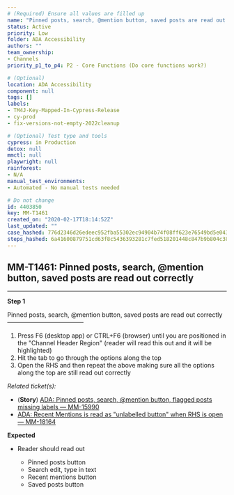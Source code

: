 ```yaml
---
# (Required) Ensure all values are filled up
name: "Pinned posts, search, @mention button, saved posts are read out correctly"
status: Active
priority: Low
folder: ADA Accessibility
authors: ""
team_ownership: 
- Channels
priority_p1_to_p4: P2 - Core Functions (Do core functions work?)

# (Optional)
location: ADA Accessibility
component: null
tags: []
labels: 
- TM4J-Key-Mapped-In-Cypress-Release
- cy-prod
- fix-versions-not-empty-2022cleanup

# (Optional) Test type and tools
cypress: in Production
detox: null
mmctl: null
playwright: null
rainforest: 
- N/A
manual_test_environments: 
- Automated - No manual tests needed

# Do not change
id: 4403850
key: MM-T1461
created_on: "2020-02-17T18:14:52Z"
last_updated: ""
case_hashed: 776d2346d26edeec952fba55302ec94904b74f08ff623e76549bd5e0438a7bdfdcf43198f5380b4a57edf91f30cc9245
steps_hashed: 6a41600879751cd63f8c5436393281c7fed518201448c847b9b804c38163797e3d9c14bd4d22a3f7a2174c301a619f55
---
```


<!-- (Auto-generated) Based on frontmatter's "key" and "name" -->

## MM-T1461: Pinned posts, search, @mention button, saved posts are read out correctly

---

**Step 1**

Pinned posts, search, @mention button, saved posts are read out correctly\
–––––––––––––––––––––––––

1. Press F6 (desktop app) or CTRL+F6 (browser) until you are positioned in the "Channel Header Region" (reader will read this out and it will be highlighted)
2. Hit the tab to go through the options along the top
3. Open the RHS and then repeat the above making sure all the options along the top are still read out correctly

_Related ticket(s):_

- (**Story**) [ADA: Pinned posts, search, @mention button, flagged posts missing labels — MM-15990](https://mattermost.atlassian.net/browse/MM-15990)
- [ADA: Recent Mentions is read as "unlabelled button" when RHS is open — MM-18164](https://mattermost.atlassian.net/browse/MM-18164)

**Expected**

- Reader should read out

  - Pinned posts button
  - Search edit, type in text
  - Recent mentions button
  - Saved posts button
